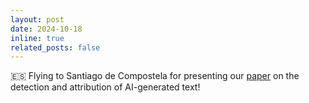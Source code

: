 ```yaml
---
layout: post
date: 2024-10-18
inline: true
related_posts: false
---
```


🇪🇸 Flying to Santiago de Compostela for presenting our [paper](https://ebooks.iospress.nl/doi/10.3233/FAIA240862) on the detection and attribution of AI-generated text!

